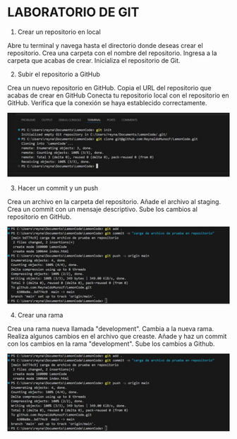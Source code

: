 # LABORATORIO DE GIT
1. Crear un repositorio en local

Abre tu terminal y navega hasta el directorio donde deseas crear el repositorio.
Crea una carpeta con el nombre del repositorio.
Ingresa a la carpeta que acabas de crear.
Inicializa el repositorio de Git.


2. Subir el repositorio a GitHub

Crea un nuevo repositorio en GitHub.
Copia el URL del repositorio que acabas de crear en GitHub
Conecta tu repositorio local con el repositorio en GitHub.
Verifica que la conexión se haya establecido correctamente.

![Descripción de la imagen](/img/clonar.jpg)

3. Hacer un commit y un push

Crea un archivo en la carpeta del repositorio.
Añade el archivo al staging.
Crea un commit con un mensaje descriptivo.
Sube los cambios al repositorio en GitHub.

![Descripción de la imagen](/img/commit%20y%20push.jpg)

4. Crear una rama

Crea una rama nueva llamada "development".
Cambia a la nueva rama.
Realiza algunos cambios en el archivo que creaste.
Añade y haz un commit con los cambios en la rama "development".
Sube los cambios a Github.

![Descripción de la imagen](/img/commit%20y%20push.jpg)



